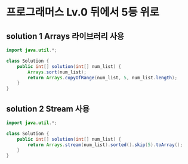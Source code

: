 # 프로그래머스 Lv.0 뒤에서 5등 위로 

## solution 1  Arrays 라이브러리  사용

```java
import java.util.*;

class Solution {
    public int[] solution(int[] num_list) {
        Arrays.sort(num_list);
        return Arrays.copyOfRange(num_list, 5, num_list.length);
    }
}
```

## solution 2  Stream 사용

```java
import java.util.*;

class Solution {
    public int[] solution(int[] num_list) {
        return Arrays.stream(num_list).sorted().skip(5).toArray();
    }
}
```